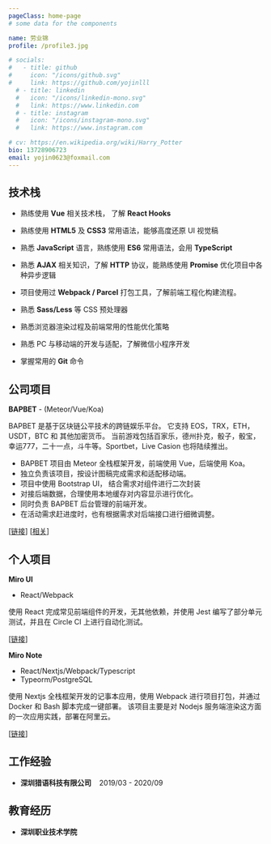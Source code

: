 ```yaml
---
pageClass: home-page
# some data for the components

name: 劳业锦
profile: /profile3.jpg

# socials:
#   - title: github
#     icon: "/icons/github.svg"
#     link: https://github.com/yojinlll
  # - title: linkedin
  #   icon: "/icons/linkedin-mono.svg"
  #   link: https://www.linkedin.com
  # - title: instagram
  #   icon: "/icons/instagram-mono.svg"
  #   link: https://www.instagram.com

# cv: https://en.wikipedia.org/wiki/Harry_Potter
bio: 13728906723
email: yojin0623@foxmail.com
---
```


<ProfileSection :frontmatter="$page.frontmatter" />

## 技术栈

- 熟练使用 **Vue** 相关技术栈， 了解 **React Hooks**

- 熟练使用 **HTML5** 及 **CSS3** 常用语法，能够高度还原 UI 视觉稿

- 熟悉 **JavaScript** 语言，熟练使用 **ES6** 常用语法，会用 **TypeScript**

- 熟悉 **AJAX** 相关知识，了解 **HTTP** 协议，能熟练使用 **Promise** 优化项目中各种异步逻辑

- 项目使用过 **Webpack / Parcel** 打包工具，了解前端工程化构建流程。

- 熟悉 **Sass/Less** 等 CSS 预处理器

- 熟悉浏览器渲染过程及前端常用的性能优化策略

- 熟悉 PC 与移动端的开发与适配，了解微信小程序开发

- 掌握常用的 **Git** 命令

<!-- ## News

- [Sept 1991] Attended Hogwarts
- [July 1980] Born in Godric's Hollow, West Country, England, Great Britain -->

## 公司项目


<!-- [→ more](/projects/) -->

<ProjectCard image="/projects/bapbet.jpg" hideBorder=true>

  **BAPBET**  - (Meteor/Vue/Koa)

  BAPBET 是基于区块链公平技术的跨链娱乐平台。 它支持 EOS，TRX，ETH，USDT，BTC 和 其他加密货币。 当前游戏包括百家乐，德州扑克，骰子，骰宝，幸运777，二十一点，斗牛等。Sportbet，Live Casion 也将陆续推出。

  - BAPBET 项目由 Meteor 全栈框架开发，前端使用 Vue，后端使用 Koa。
  - 独立负责该项目，按设计图稿完成需求和适配移动端。
  - 项目中使用 Bootstrap UI， 结合需求对组件进行二次封装
  - 对接后端数据，合理使用本地缓存对内容显示进行优化。
  - 同时负责 BAPBET 后台管理的前端开发。
  - 在活动需求赶进度时，也有根据需求对后端接口进行细微调整。
  
  [[链接](https://www.bap.bet/home)]
  [[相关](https://www.dapp.com/app/bapbet)]

</ProjectCard>

## 个人项目

<ProjectCard image="/projects/miro-ui.jpg" hideBorder=true>

  **Miro UI** 
  
  - React/Webpack
  
  使用 React 完成常见前端组件的开发，无其他依赖，并使用 Jest 编写了部分单元测试，并且在 Circle CI 上进行自动化测试。

  [[链接](https://yojinlll.github.io/miro-react/docs#/guide)]

</ProjectCard>

<ProjectCard image="/projects/miro-note.jpg" hideBorder=true>

  **Miro Note**

  - React/Nextjs/Webpack/Typescript
  - Typeorm/PostgreSQL
  
  使用 Nextjs 全栈框架开发的记事本应用，使用 Webpack 进行项目打包，并通过 Docker 和 Bash 脚本完成一键部署。 该项目主要是对 Nodejs 服务端渲染这方面的一次应用实践，部署在阿里云。

  [[链接](http://39.100.54.22:3000/)]

</ProjectCard>


## 工作经验

- **深圳猎语科技有限公司** &nbsp;&nbsp; 2019/03 - 2020/09

## 教育经历

- **深圳职业技术学院** <br/>

<!-- ## Awards & Honors

### Contests

- First place in **The Hogwarts House Cup** -->


<!-- Custom style for this page -->

<style lang="stylus">

.theme-container.home-page .page
  font-size 14px
  font-family "lucida grande", "lucida sans unicode", lucida, "Helvetica Neue", Helvetica, Arial, sans-serif;
  p
    margin 0 0 0.5rem
  p, ul, ol
    line-height normal
  a
    font-weight normal
  .theme-default-content:not(.custom) > h2
    margin-bottom 0.5rem
    font-size: 1.4rem
  .theme-default-content:not(.custom) > h2:first-child + p
    margin-top 0.5rem
  .theme-default-content:not(.custom) > h3
    padding-top 4rem

  /* Override */
  .md-card
    margin-top 0.5em
    .card-image
      padding 0.2rem
      margin-right 12px
      img
        max-width 160px
        max-height 120px
        width 160px
    .card-content p
      -webkit-margin-after 0.2em

@media (max-width: 419px)
  .theme-container.home-page .page
    p, ul, ol
      line-height 1.5

    .md-card
      .card-image
        img 
          width 100%
          max-width 400px
          max-height 150px

</style>
